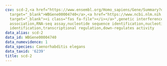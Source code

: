 ```yaml
---
csv: scd-2,<a href="https://www.ensembl.org/Homo_sapiens/Gene/Summary?db=core;g=WBGene00004740"
  target="_blank">WBGene00004740</a>,<a href="https://www.ncbi.nlm.nih.gov/pubmed/27496166"
  target="_blank"><i class="fas fa-file"></i></a>",genetic interference,functional
  association,RNA-seq assay,nucleotide sequence identification,nucleotide sequence
  identification,transcriptional regulation,down-regulates activity
data_alias: scd-2
data_id: WBGene00004740
data_numevidence: 1
data_species: Caenorhabditis elegans
data_taxid: '6239'
title: scd-2
---
```

